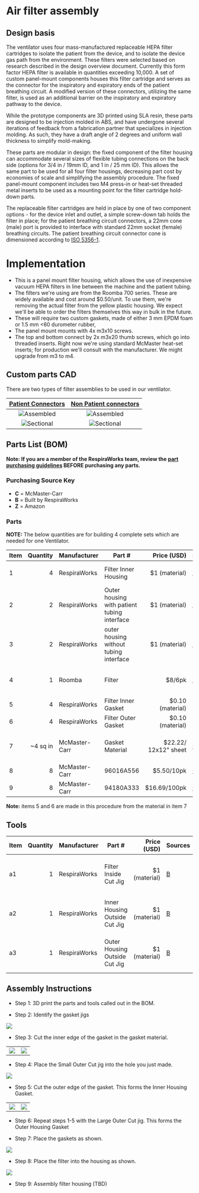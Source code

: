 # Air filter assembly

## Design basis

The ventilator uses four mass-manufactured replaceable HEPA filter cartridges to isolate the patient from the device,
and to isolate the device gas path from the environment. These filters were selected based on research described in the
design overview document. Currently this form factor HEPA filter is available in quantities exceeding 10,000. A set of
custom panel-mount components houses this filter cartridge and serves as the connector for the inspiratory and
expiratory ends of the patient breathing circuit. A modified version of these connectors, utilizing the same filter,
is used as an additional barrier on the inspiratory and expiratory pathway to the device.

While the prototype components are 3D printed using SLA resin, these parts are designed to be injection molded in ABS,
and have undergone several iterations of feedback from a fabrication partner that specializes in injection molding. As
such, they have a draft angle of 2 degrees and uniform wall thickness to simplify mold-making.

These parts are modular in design: the fixed component of the filter housing can accommodate several sizes of flexible
tubing connections on the back side (options for 3/4 in / 19mm ID, and 1 in / 25 mm ID). This allows the same part to be
used for all four filter housings, decreasing part cost by economies of scale and simplifying the assembly procedure.
The fixed panel-mount component includes two M4 press-in or heat-set threaded metal inserts to be used as a mounting
point for the filter cartridge hold-down parts.

The replaceable filter cartridges are held in place by one of two component options - for the device inlet and outlet,
a simple screw-down tab holds the filter in place; for the patient breathing circuit connectors, a 22mm cone (male) port
is provided to interface with standard 22mm socket (female) breathing circuits. The patient breathing circuit connector
cone is dimensioned according to [ISO 5356-1](https://www.iso.org/obp/ui%23iso:std:iso:5356:-1:ed-4:v1:en).

# Implementation

- This is a panel mount filter housing, which allows the use of inexpensive vacuum HEPA filters in line between the
machine and the patient tubing.
- The filters we're using are from the Roomba 700 series. These are widely available and cost around $0.50/unit. To use
them, we're removing the actual filter from the yellow plastic housing. We expect we'll be able to order the filters
themselves this way in bulk in the future.
- These will require two custom gaskets, made of either 3 mm EPDM foam or 1.5 mm <60 durometer rubber,
- The panel mount mounts with 4x m3x10 screws.
- The top and bottom connect by 2x m3x20 thumb screws, which go into threaded inserts. Right now we're using standard
McMaster heat-set inserts; for production we'll consult with the manufacturer. We might upgrade from m3 to m4.

## Custom parts CAD
There are two types of filter assemblies to be used in our ventilator.

|   [Patient Connectors][PC]       |  [Non Patient connectors][NPC]  |
|:--------------------------------:|:-------------------------------:|
|![Assembled](assets/PatientConnectorAssembly.png)|  ![Assembled](assets/NonPatientConnectorAssembly.png) |
|![Sectional](assets/PatientConnectorSection.png) |  ![Sectional](assets/NonPatientConnectorSection.png)  |

[PC]: https://cad.onshape.com/documents/3fe0c1f79c482144c267173d/w/2ad1c08071a25185f9c78c68/e/3f7805d0bb1b53e700b6c7eb
[NPC]: https://cad.onshape.com/documents/3fe0c1f79c482144c267173d/w/2ad1c08071a25185f9c78c68/e/11907480755add4f9ca862c4

## Parts List (BOM)

**Note: If you are a member of the RespiraWorks team, review the
[part purchasing guidelines](../../manufacturing/README.md#part-purchasing-guidelines)
BEFORE purchasing any parts.**

### Purchasing Source Key

* **C** = McMaster-Carr
* **B** = Built by RespiraWorks
* **Z** = Amazon

### Parts

**NOTE:** The below quantities are for building 4 complete sets which are needed for one Ventilator.

| Item | Quantity | Manufacturer  | Part #               | Price (USD)      |Sources     | Notes |
| ---- |---------:| ------------- | -------------------- | ----------------:|:-----------|:------|
| 1    |        4 | RespiraWorks  | Filter Inner Housing | $1 (material)    | [B][1rw]   | 3D printed from data in link |
| 2    |        2 | RespiraWorks  | Outer housing with patient tubing interface  | $1 (material)    | [B][2rw]   | 3D printed from data in link |
| 3    |        2 | RespiraWorks  | outer housing without tubing interface | $1 (material)    | [B][3rw]   | 3D printed from data in link |
| 4    |        1 | Roomba        | Filter               | $8/6pk           | [Z][4amzn] | removed from filter unit as delivered |
| 5    |        4 | RespiraWorks  | Filter Inner Gasket  | $0.10 (material) | B          | make using item 6 below |
| 6    |        4 | RespiraWorks  | Filter Outer Gasket  | $0.10 (material) | B          | make using item 6 below |
| 7    | ~4 sq in | McMaster-Carr | Gasket Material      | $22.22/ 12x12" sheet | [C][9mcmc] | cut with jigs to make items 4 and 5 |
| 8    |        8 | McMaster-Carr | 96016A556            | $5.50/10pk       | [C][7mcmc] | thumbscrews |
| 9    |        8 | McMaster-Carr | 94180A333            | $16.69/100pk     | [C][8mcmc] | inserts |


[1rw]: assets/SmallFilterHousing.stl
[2rw]: assets/SmallFilterPatientConnector.stl
[3rw]: assets/SmallFilterNonPatientConnector.stl
[4amzn]: https://www.amazon.com/gp/product/B01KNZCW8E
[9mcmc]: https://www.mcmaster.com/8785K82-8785K822/
[7mcmc]: https://www.mcmaster.com/96016A556-96016A831/
[8mcmc]: https://www.mcmaster.com/94180A333/


**Note:** items 5 and 6 are made in this procedure from the material in item 7

## Tools

| Item | Quantity | Manufacturer  | Part #                         | Price (USD)   | Sources   | Notes |
| ---- |---------:| ------------- | ------------------------------ | -------------:|:----------|:------|
| a1   |        1 | RespiraWorks  | Filter Inside Cut Jig          | $1 (material) | [B][a1rw] | 3D printed from data in link |
| a2   |        1 | RespiraWorks  | Inner Housing Outside Cut Jig  | $1 (material) | [B][a2rw] | 3D printed from data in link |
| a3   |        1 | RespiraWorks  | Outer Housing Outside Cut Jig  | $1 (material) | [B][a3rw] | 3D printed from data in link |

[a1rw]: assets/filter-gasket-jig-inside.stl
[a2rw]: assets/filter-gasket-jig-outsideSmall.stl
[a3rw]: assets/filter-gasket-jig-outsideLarge.stl


## Assembly Instructions

- Step 1: 3D print the parts and tools called out in the BOM.

- Step 2: Identify the gasket jigs

![](assets/MakeGasket1.jpg)

- Step 3: Cut the inner edge of the gasket in the gasket material.

|                            |                             |
|:--------------------------:|:---------------------------:|
|![](assets/MakeGasket2.jpg) | ![](assets/MakeGasket3.jpg) |

- Step 4: Place the Small Outer Cut jig into the hole you just made.

![](assets/MakeGasket4.jpg)

- Step 5: Cut the outer edge of the gasket.  This forms the Inner Housing Gasket.

|                            |                             |
|:--------------------------:|:---------------------------:|
|![](assets/MakeGasket5.jpg) | ![](assets/MakeGasket6.jpg) |


- Step 6: Repeat steps 1-5 with the Large Outer Cut jig.  This forms the Outer Housing Gasket

- Step 7: Place the gaskets as shown.

![](assets/MakeGasket7.jpg)

- Step 8: Place the filter into the housing as shown.

![](assets/MakeGasket8.jpg)

- Step 9: Assembly filter housing (TBD)
